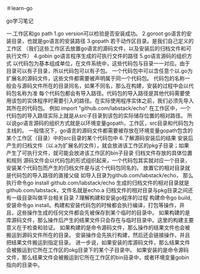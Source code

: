 ＃learn-go

go学习笔记

一.工作区和go path
1.go version可以检验是否安装成功。
2.goroot go语言的安装目录，也就是go语言的安装路径
3.gopath 若干动作区目录。是我们自己定义的工作区
（我们这些工作区去放置go语言的源码文件，以及安装后的归档文件和可执行文件）
4.gobin   go语言程序生成的可执行文件的路径
5.go语言源码的组织方式
以代码包为基本组成单位，在文件系统中，这些代码包与目录一一对应。由于目录可以有子目录，所以代码包可以有子包。
一个代码包中可以含任意个以.go为扩展名的源码文件，这些文件都需要被声明属于同一个代码包。
代码包的名称一般会与源码文件所在的目录同名，如果不同名，那么在构建，安装的过程中会以代码包名称为准
每个代码包都会有导入路径。代码包的导入路径是其他代码需要使用该包的实体程序时需要引入的路径。在实际使用程序实体之前，我们必须先导入其所在的代码包。
例如 import "github.com/labstack/echo"
在工作区中，一个代码包的导入路径实际上就是从src子目录到该包的实际储存位置的相对路径。
所以说go语言源码的组织方式就是以环境变量gopath，工作区，src目录和代码包为主线的。
一般情况下，go语言的源码文件都需要被存放在环境变量gopath包含的某个工作区（目录）中的src目录的某个代码包中
6.了解源码安装后的结果
安装后产生的归档文件（以.a为扩展名的文件），就会放进该工作区的pkg子目录；如果产生了可执行文件，就可能会放进该工作区的bin子目录
归档文件存放的具体位置和规则
源码文件会以代码包的形式组织起来，一个代码包其实就对应一个目录，安装某个代码包而产生的归档文件是与这个代码包同名的。
放置它的相对目录就是代码包的导入路径的直接父级
如导入目录为github.com/labstack/echo，
那么执行命令go install github.com/labstack/echo
生成的归档文件的相对目录就是 github.com/labstack，文件名就是echo.a
归档文件的相对目录与pkg目录之间还有一级目录叫做平台相关目录
7.理解构建和安装go程序的过程
构建命令go build,安装命令go install。构建和安装代码包的时候都会执行编译，打包等操作，并且，这些操作生成的任何文件都会先被保存到某个临时的目录中。
如果构建的是库源码文件，那么操作后产生的结果文件只会存在与临时目录中。这里的构建主要意义在于检查和验证。
如果构建的是命令源码文件，那么操作的结果文件也会被搬运到源码文件所在的目录。
安装操作会先执行构建，然后还会链接操作，并且把结果文件搬运到指定目录。
进一步说，如果安装的库源码文件，那么结果文件会被搬运到它所在工作区的okg目录下的某个子目录中。
如果安装的是命令源码文件，那么结果文件会被搬运到它所在工作区的bin目录中，或者环境变量gobin指向的目录中。
